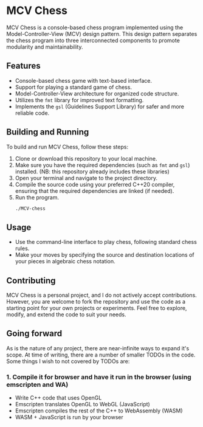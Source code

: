 # MCV Chess

MCV Chess is a console-based chess program implemented using the Model-Controller-View (MCV) design pattern. This design pattern separates the chess program into three interconnected components to promote modularity and maintainability.

## Features

- Console-based chess game with text-based interface.
- Support for playing a standard game of chess.
- Model-Controller-View architecture for organized code structure.
- Utilizes the `fmt` library for improved text formatting.
- Implements the `gsl` (Guidelines Support Library) for safer and more reliable code.

## Building and Running

To build and run MCV Chess, follow these steps:

1. Clone or download this repository to your local machine.
2. Make sure you have the required dependencies (such as `fmt` and `gsl`) installed. (NB: this repository already includes these libraries)
3. Open your terminal and navigate to the project directory.
4. Compile the source code using your preferred C++20 compiler, ensuring that the required dependencies are linked (if needed).
5. Run the program.
   ```bash
   ./MCV-chess
   ```

## Usage

- Use the command-line interface to play chess, following standard chess rules.
- Make your moves by specifying the source and destination locations of your pieces in algebraic chess notation.

## Contributing

MCV Chess is a personal project, and I do not actively accept contributions. However, you are welcome to fork the repository and use the code as a starting point for your own projects or experiments. Feel free to explore, modify, and extend the code to suit your needs.

## Going forward

As is the nature of any project, there are near-infinite ways to expand it's scope. At time of writing, there are a number of smaller TODOs in the code. 
Some things I wish to not covered by TODOs are:

### 1. Compile it for browser and have it run in the browser (using emscripten and WA)
- Write C++ code that uses OpenGL
- Emscripten translates OpenGL to WebGL (JavaScript)
- Emscripten compiles the rest of the C++ to WebAssembly (WASM)
- WASM + JavaScript is run by your browser

